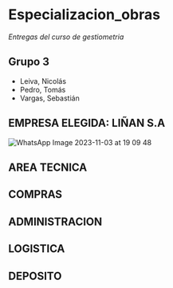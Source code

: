# Especializacion_obras
*Entregas del curso de gestiometria*


## Grupo 3

* Leiva, Nicolás
* Pedro, Tomás
* Vargas, Sebastián

## EMPRESA ELEGIDA: LIÑAN S.A
![WhatsApp Image 2023-11-03 at 19 09 48](https://github.com/tomaspedro6/Especializacion_obras/assets/149824669/4db4adba-5e0d-42d4-8072-a503e9e76d26)
## AREA TECNICA
## COMPRAS
## ADMINISTRACION
## LOGISTICA
## DEPOSITO

